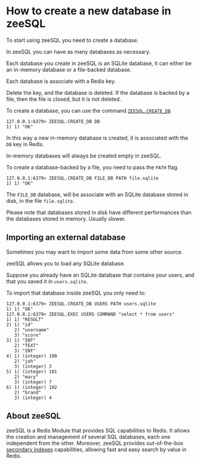 # How to create a new database in zeeSQL

To start using zeeSQL you need to create a database.

In zeeSQL you can have as many databases as necessary.

Each database you create in zeeSQL is an SQLite database, it can either be an in-memory database or a file-backed database.

Each database is associate with a Redis key.

Delete the key, and the database is deleted. If the database is backed by a file, then the file is closed, but it is not deleted.

To create a database, you can use the command [`ZEESQL.CREATE_DB`](../references.md#zeesql-create_db)

```text
127.0.0.1:6379> ZEESQL.CREATE_DB DB
1) 1) "OK"
```

In this way a new in-memory database is created, it is associated with the `DB` key in Redis.

In-memory databases will always be created empty in zeeSQL.

To create a database-backed by a file, you need to pass the `PATH` flag.

```text
127.0.0.1:6379> ZEESQL.CREATE_DB FILE_DB PATH file.sqlite
1) 1) "OK"
```

The `FILE_DB` database, will be associate with an SQLite database stored in disk, in the file `file.sqlite`.

Please note that databases stored in disk have different performances than the databases stored in memory. Usually slower.

## Importing an external database

Sometimes you may want to import some data from some other source.

zeeSQL allows you to load any SQLite database.

Suppose you already have an SQLite database that contains your users, and that you saved it in `users.sqlite`.

To import that database inside zeeSQL you only need to:

```text
127.0.0.1:6379> ZEESQL.CREATE_DB USERS PATH users.sqlite
1) 1) "OK"
127.0.0.1:6379> ZEESQL.EXEC USERS COMMAND "select * from users"
1) 1) "RESULT"
2) 1) "id"
   2) "username"
   3) "score"
3) 1) "INT"
   2) "TEXT"
   3) "INT"
4) 1) (integer) 100
   2) "joh"
   3) (integer) 3
5) 1) (integer) 101
   2) "mary"
   3) (integer) 7
6) 1) (integer) 102
   2) "brand"
   3) (integer) 4
```

## About zeeSQL

zeeSQL is a Redis Module that provides SQL capabilities to Redis. It allows the creation and management of several SQL databases, each one independent from the other. Moreover, zeeSQL provides out-of-the-box [secondary indexes](../secondary-indexes.md) capabilities, allowing fast and easy search by value in Redis.

